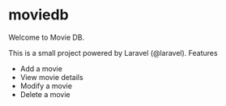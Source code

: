 # moviedb
Welcome to Movie DB.

This is a small project powered by Laravel (@laravel).
Features
  - Add a movie
  - View movie details
  - Modify a movie
  - Delete a movie
